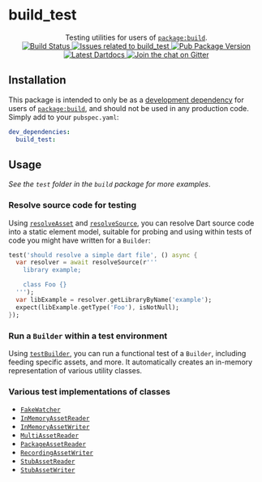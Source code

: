 # build_test

<p align="center">
  Testing utilities for users of <a href="https://pub.dartlang.org/packages/build"><code>package:build</code></a>.
  <br>
  <a href="https://travis-ci.org/dart-lang/build">
    <img src="https://travis-ci.org/dart-lang/build.svg?branch=master" alt="Build Status" />
  </a>
  <a href="https://github.com/dart-lang/build/labels/package%3Abuild_test">
    <img src="https://img.shields.io/github/issues-raw/dart-lang/build/package%3Abuild_test.svg" alt="Issues related to build_test" />
  </a>
  <a href="https://pub.dartlang.org/packages/build_test">
    <img src="https://img.shields.io/pub/v/build_test.svg" alt="Pub Package Version" />
  </a>
  <a href="https://www.dartdocs.org/documentation/build_test/latest">
    <img src="https://img.shields.io/badge/dartdocs-latest-blue.svg" alt="Latest Dartdocs" />
  </a>
  <a href="https://gitter.im/dart-lang/source_gen">
    <img src="https://badges.gitter.im/dart-lang/source_gen.svg" alt="Join the chat on Gitter" />
  </a>
</p>

## Installation

This package is intended to only be as a [development dependency][] for users
of [`package:build`][], and should not be used in any production code. Simply
add to your `pubspec.yaml`:

```yaml
dev_dependencies:
  build_test:
```

## Usage

_See the `test` folder in the `build` package for more examples_.

### Resolve source code for testing

Using [`resolveAsset`][api:resolveAsset] and
[`resolveSource`][api:resolveSource], you can resolve Dart source code into a
static element model, suitable for probing and using within tests of code you
might have written for a `Builder`:

```dart
test('should resolve a simple dart file', () async {
  var resolver = await resolveSource(r'''
    library example;

    class Foo {}
  ''');
  var libExample = resolver.getLibraryByName('example');
  expect(libExample.getType('Foo'), isNotNull);
});
```

### Run a `Builder` within a test environment

Using [`testBuilder`][api:testBuilder], you can run a functional test of a
`Builder`, including feeding specific assets, and more. It automatically
creates an in-memory representation of various utility classes.

### Various test implementations of classes

* [`FakeWatcher`][api:FakeWatcher]
* [`InMemoryAssetReader`][api:InMemoryAssetReader]
* [`InMemoryAssetWriter`][api:InMemoryAssetWriter]
* [`MultiAssetReader`][api:MultiAssetReader]
* [`PackageAssetReader`][api:PackageAssetReader]
* [`RecordingAssetWriter`][api:RecordingAssetWriter]
* [`StubAssetReader`][api:StubAssetReader]
* [`StubAssetWriter`][api:StubAssetWriter]

[development dependency]: https://www.dartlang.org/tools/pub/dependencies#dev-dependencies
[`package:build`]: https://pub.dartlang.org/packages/build

[api:FakeWatcher]: https://www.dartdocs.org/documentation/build_test/latest/build_test/FakeWatcher-class.html
[api:InMemoryAssetReader]: https://www.dartdocs.org/documentation/build_test/latest/build_test/InMemoryAssetReader-class.html
[api:InMemoryAssetWriter]: https://www.dartdocs.org/documentation/build_test/latest/build_test/InMemoryAssetWriter-class.html
[api:MultiAssetReader]: https://www.dartdocs.org/documentation/build_test/latest/build_test/MultiAssetReader-class.html
[api:PackageAssetReader]: https://www.dartdocs.org/documentation/build_test/latest/build_test/PackageAssetReader-class.html
[api:RecordingAssetWriter]: https://www.dartdocs.org/documentation/build_test/latest/build_test/RecordingAssetWriter-class.html
[api:StubAssetReader]: https://www.dartdocs.org/documentation/build_test/latest/build_test/StubAssetReader-class.html
[api:StubAssetWriter]: https://www.dartdocs.org/documentation/build_test/latest/build_test/StubAssetWriter-class.html

[api:resolveAsset]: https://www.dartdocs.org/documentation/build_test/latest/build_test/resolveAsset.html
[api:resolveSource]: https://www.dartdocs.org/documentation/build_test/latest/build_test/resolveSource.html
[api:testBuilder]: https://www.dartdocs.org/documentation/build_test/latest/build_test/testBuilder.html
